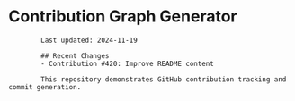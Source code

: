 # Contribution Graph Generator
            
            Last updated: 2024-11-19
            
            ## Recent Changes
            - Contribution #420: Improve README content
            
            This repository demonstrates GitHub contribution tracking and commit generation.
        